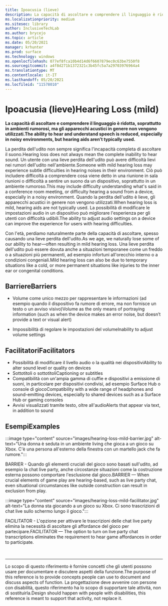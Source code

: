 ```yaml
---
title: Ipoacusia (lieve)
description: La capacità di ascoltare e comprendere il linguaggio è ridotta, soprattutto in ambienti rumorosi, ma gli apparecchi acustici in genere non vengono utilizzati
ms.localizationpriority: medium
ms.sitesec: library
author: InclusiveTechLab
ms.author: brycejo
ms.topic: article
ms.date: 05/20/2021
manager: krhunter
ms.prod: surface
ms.technology: windows
ms.openlocfilehash: 077ef8fca10b4d14d6f6607879ec0c63be7550f8
ms.sourcegitcommit: a4f8d271b1372321c3b45fc5a7a29703976964a4
ms.translationtype: MT
ms.contentlocale: it-IT
ms.lasthandoff: 05/20/2021
ms.locfileid: "11578010"
---
```

# <a name="hearing-loss-mild"></a><span data-ttu-id="36da9-103">Ipoacusia (lieve)</span><span class="sxs-lookup"><span data-stu-id="36da9-103">Hearing Loss (mild)</span></span>

**<span data-ttu-id="36da9-104">La capacità di ascoltare e comprendere il linguaggio è ridotta, soprattutto in ambienti rumorosi, ma gli apparecchi acustici in genere non vengono utilizzati.</span><span class="sxs-lookup"><span data-stu-id="36da9-104">The ability to hear and understand speech is reduced, especially in noisy environments, but hearing aids aren’t typically used.</span></span>**

<span data-ttu-id="36da9-105">La perdita dell'udito non sempre significa l'incapacità completa di ascoltare il suono.</span><span class="sxs-lookup"><span data-stu-id="36da9-105">Hearing loss does not always mean the complete inability to hear sound.</span></span> <span data-ttu-id="36da9-106">Un utente con una lieve perdita dell'udito può avere difficoltà lievi nei rumori dell'udito nell'ambiente.</span><span class="sxs-lookup"><span data-stu-id="36da9-106">Someone with mild hearing loss may experience subtle difficulties in hearing noises in their environment.</span></span> <span data-ttu-id="36da9-107">Ciò può includere difficoltà a comprendere cosa viene detto in una riunione in sala riunioni o difficoltà a sentire un suono da un dispositivo, soprattutto in un ambiente rumoroso.</span><span class="sxs-lookup"><span data-stu-id="36da9-107">This may include difficulty understanding what's said in a conference room meeting, or difficulty hearing a sound from a device, especially in a noisy environment.</span></span> <span data-ttu-id="36da9-108">Quando la perdita dell'udito è lieve, gli apparecchi acustici in genere non vengono utilizzati.</span><span class="sxs-lookup"><span data-stu-id="36da9-108">When hearing loss is mild, hearing aids are not typically used.</span></span> <span data-ttu-id="36da9-109">La possibilità di modificare le impostazioni audio in un dispositivo può migliorare l'esperienza per gli utenti con difficoltà udibili.</span><span class="sxs-lookup"><span data-stu-id="36da9-109">The ability to adjust audio settings on a device can improve the experience for users with hearing difficulties.</span></span>

<span data-ttu-id="36da9-110">Con l'età, perdiamo naturalmente parte della capacità di ascoltare, spesso causando una lieve perdita dell'udito.</span><span class="sxs-lookup"><span data-stu-id="36da9-110">As we age, we naturally lose some of our ability to hear—often resulting in mild hearing loss.</span></span> <span data-ttu-id="36da9-111">Una lieve perdita dell'udito può essere dovuta anche a situazioni temporanee come un freddo o a situazioni più permanenti, ad esempio infortuni all'orecchio interno o a condizioni congeniali.</span><span class="sxs-lookup"><span data-stu-id="36da9-111">Mild hearing loss can also be due to temporary situations like a cold, or more permanent situations like injuries to the inner ear or congenital conditions.</span></span>

## <a name="barriers"></a><span data-ttu-id="36da9-112">Barriere</span><span class="sxs-lookup"><span data-stu-id="36da9-112">Barriers</span></span>

* <span data-ttu-id="36da9-113">Volume come unico mezzo per rappresentare le informazioni (ad esempio quando il dispositivo fa rumore di errore, ma non fornisce un testo o un avviso visivo)</span><span class="sxs-lookup"><span data-stu-id="36da9-113">Volume as the only means of portraying information (such as when the device makes an error noise, but doesn’t provide a text or visual alert)</span></span>

* <span data-ttu-id="36da9-114">Impossibilità di regolare le impostazioni del volume</span><span class="sxs-lookup"><span data-stu-id="36da9-114">Inability to adjust volume settings</span></span>

## <a name="facilitators"></a><span data-ttu-id="36da9-115">Facilitatori</span><span class="sxs-lookup"><span data-stu-id="36da9-115">Facilitators</span></span>

* <span data-ttu-id="36da9-116">Possibilità di modificare il livello audio o la qualità nei dispositivi</span><span class="sxs-lookup"><span data-stu-id="36da9-116">Ability to alter sound level or quality on devices</span></span>
* <span data-ttu-id="36da9-117">Sottotitoli o sottotitoli</span><span class="sxs-lookup"><span data-stu-id="36da9-117">Captioning or subtitles</span></span> 
* <span data-ttu-id="36da9-118">Compatibilità con un'ampia gamma di cuffie e dispositivi a emissione di suoni, in particolare per dispositivi condivisi, ad esempio Surface Hub o console di gioco</span><span class="sxs-lookup"><span data-stu-id="36da9-118">Compatibility with a wide range of headphones and sound-emitting devices, especially to shared devices such as a Surface Hub or gaming consoles</span></span>
* <span data-ttu-id="36da9-119">Avvisi visualizzati tramite testo, oltre all'audio</span><span class="sxs-lookup"><span data-stu-id="36da9-119">Alerts that appear via text, in addition to sound</span></span>


## <a name="examples"></a><span data-ttu-id="36da9-120">Esempi</span><span class="sxs-lookup"><span data-stu-id="36da9-120">Examples</span></span>

:::image type="content" source="images/hearing-loss-mild-barrier.jpg" alt-text="Una donna è seduta in un ambiente living che gioca a un gioco su Xbox. C'è una persona all'esterno della finestra con un martello jack che fa rumore.":::

<span data-ttu-id="36da9-123">BARRIER - Quando gli elementi cruciali del gioco sono basati sull'udito, ad esempio la chat live party, anche circostanze situazioni come la costruzione esterna possono comportare l'esclusione dal gioco.</span><span class="sxs-lookup"><span data-stu-id="36da9-123">BARRIER — When crucial elements of game play are hearing-based, such as live party chat, even situational circumstances like outside construction can result in exclusion from play.</span></span>

:::image type="content" source="images/hearing-loss-mild-facilitator.jpg" alt-text="La donna sta giocando a un gioco su Xbox. Ci sono trascrizioni di chat live sullo schermo lungo il gioco.":::

<span data-ttu-id="36da9-126">FACILITATOR - L'opzione per attivare le trascrizioni delle chat live party elimina la necessità di ascoltare gli affordance del gioco per partecipare.</span><span class="sxs-lookup"><span data-stu-id="36da9-126">FACILITATOR — The option to turn on live party chat transcriptions eliminates the requirement to hear game affordances in order to participate.</span></span> 


&nbsp;

[comment]: # (Piè di pagina)
___
<span data-ttu-id="36da9-128">Lo scopo di questo riferimento è fornire concetti che gli utenti possono usare per documentare e discutere aspetti della funzione.</span><span class="sxs-lookup"><span data-stu-id="36da9-128">The purpose of this reference is to provide concepts people can use to document and discuss aspects of function.</span></span> <span data-ttu-id="36da9-129">La progettazione deve avvenire con persone con disabilità, questo riferimento ha lo scopo di supportare tale attività, non di sostituirla.</span><span class="sxs-lookup"><span data-stu-id="36da9-129">Design should happen with people with disabilities, this reference is meant to support that activity, not replace it.</span></span> 